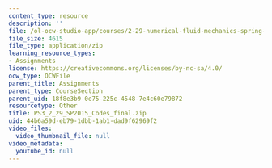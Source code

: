 ```yaml
---
content_type: resource
description: ''
file: /ol-ocw-studio-app/courses/2-29-numerical-fluid-mechanics-spring-2015/44b6a59deb791dbb1ab1dad9f62969f2_PS3_2_29_SP2015_Codes_final.zip
file_size: 4615
file_type: application/zip
learning_resource_types:
- Assignments
license: https://creativecommons.org/licenses/by-nc-sa/4.0/
ocw_type: OCWFile
parent_title: Assignments
parent_type: CourseSection
parent_uid: 18f8e3b9-0e75-225c-4548-7e4c60e79872
resourcetype: Other
title: PS3_2_29_SP2015_Codes_final.zip
uid: 44b6a59d-eb79-1dbb-1ab1-dad9f62969f2
video_files:
  video_thumbnail_file: null
video_metadata:
  youtube_id: null
---
```

